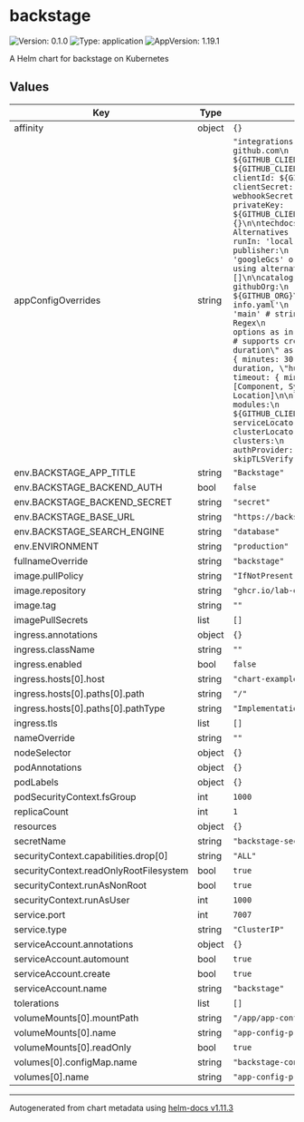 # backstage

![Version: 0.1.0](https://img.shields.io/badge/Version-0.1.0-informational?style=flat-square) ![Type: application](https://img.shields.io/badge/Type-application-informational?style=flat-square) ![AppVersion: 1.19.1](https://img.shields.io/badge/AppVersion-1.19.1-informational?style=flat-square)

A Helm chart for backstage on Kubernetes

## Values

| Key | Type | Default | Description |
|-----|------|---------|-------------|
| affinity | object | `{}` |  |
| appConfigOverrides | string | `"integrations:\n  github:\n    - host: github.com\n      apps:\n        - appId: ${GITHUB_CLIENT_APP_ID}\n          webhookUrl: ${GITHUB_CLIENT_WEBHOOK_URL}\n          clientId: ${GITHUB_CLIENT_ID}\n          clientSecret: ${GITHUB_CLIENT_SECRET}\n          webhookSecret: ${GITHUB_CLIENT_WEBHOOK_SECRET}\n          privateKey: ${GITHUB_CLIENT_PRIVATE_KEY}\n\nproxy: {}\n\ntechdocs:\n  builder: 'local' # Alternatives - 'external'\n  generator:\n    runIn: 'local' # Alternatives - 'local'\n  publisher:\n    type: 'local' # Alternatives - 'googleGcs' or 'awsS3'. Read documentation for using alternatives.\n\nscaffolder: []\n\ncatalog:\n  providers:\n    github:\n      githubOrg:\n        organization: ${GITHUB_ORG}\n        catalogPath: '/catalog-info.yaml'\n        filters:\n          branch: 'main' # string\n          repository: '.*' # Regex\n        schedule: # optional; same options as in TaskScheduleDefinition\n          # supports cron, ISO duration, \"human duration\" as used in code\n          frequency: { minutes: 30 }\n          # supports ISO duration, \"human duration\" as used in code\n          timeout: { minutes: 3 }\n\nrules:\n  - allow: [Component, System, API, Resource, Location]\n\nlocations: []\n\nevents:\n  modules:\n    github:\n      webhookSecret: ${GITHUB_CLIENT_WEBHOOK_SECRET}\n\nkubernetes:\n  serviceLocatorMethod:\n    type: 'multiTenant'\n  clusterLocatorMethods:\n    - type: 'config'\n      clusters:\n        - name: local-cluster\n          authProvider: 'serviceAccount'\n          skipTLSVerify: true\n"` |  |
| env.BACKSTAGE_APP_TITLE | string | `"Backstage"` |  |
| env.BACKSTAGE_BACKEND_AUTH | bool | `false` |  |
| env.BACKSTAGE_BACKEND_SECRET | string | `"secret"` |  |
| env.BACKSTAGE_BASE_URL | string | `"https://backstage.example.com"` |  |
| env.BACKSTAGE_SEARCH_ENGINE | string | `"database"` |  |
| env.ENVIRONMENT | string | `"production"` |  |
| fullnameOverride | string | `"backstage"` |  |
| image.pullPolicy | string | `"IfNotPresent"` |  |
| image.repository | string | `"ghcr.io/lab-ops/backstage"` |  |
| image.tag | string | `""` |  |
| imagePullSecrets | list | `[]` |  |
| ingress.annotations | object | `{}` |  |
| ingress.className | string | `""` |  |
| ingress.enabled | bool | `false` |  |
| ingress.hosts[0].host | string | `"chart-example.local"` |  |
| ingress.hosts[0].paths[0].path | string | `"/"` |  |
| ingress.hosts[0].paths[0].pathType | string | `"ImplementationSpecific"` |  |
| ingress.tls | list | `[]` |  |
| nameOverride | string | `""` |  |
| nodeSelector | object | `{}` |  |
| podAnnotations | object | `{}` |  |
| podLabels | object | `{}` |  |
| podSecurityContext.fsGroup | int | `1000` |  |
| replicaCount | int | `1` |  |
| resources | object | `{}` |  |
| secretName | string | `"backstage-secrets"` |  |
| securityContext.capabilities.drop[0] | string | `"ALL"` |  |
| securityContext.readOnlyRootFilesystem | bool | `true` |  |
| securityContext.runAsNonRoot | bool | `true` |  |
| securityContext.runAsUser | int | `1000` |  |
| service.port | int | `7007` |  |
| service.type | string | `"ClusterIP"` |  |
| serviceAccount.annotations | object | `{}` |  |
| serviceAccount.automount | bool | `true` |  |
| serviceAccount.create | bool | `true` |  |
| serviceAccount.name | string | `"backstage"` |  |
| tolerations | list | `[]` |  |
| volumeMounts[0].mountPath | string | `"/app/app-config.production.yaml"` |  |
| volumeMounts[0].name | string | `"app-config-prod"` |  |
| volumeMounts[0].readOnly | bool | `true` |  |
| volumes[0].configMap.name | string | `"backstage-config"` |  |
| volumes[0].name | string | `"app-config-prod"` |  |

----------------------------------------------
Autogenerated from chart metadata using [helm-docs v1.11.3](https://github.com/norwoodj/helm-docs/releases/v1.11.3)
